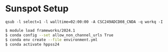 

# Sunspot Setup

```
qsub -l select=1 -l walltime=02:00:00 -A CSC249ADCD08_CNDA -q workq -I
```

```bash
$ module load frameworks/2024.1
$ conda config --set allow_non_channel_urls True
$ conda env create --file environment.yml
$ conda activate hppss24
```
